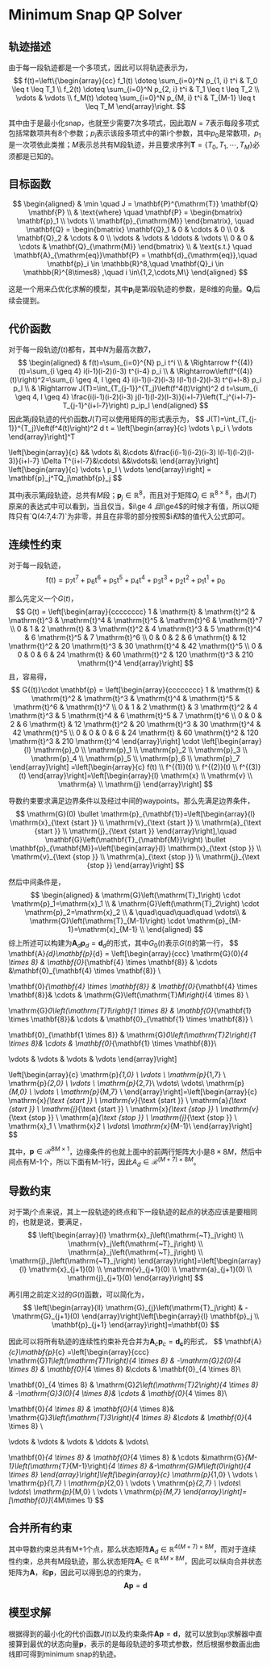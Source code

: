 # Minimum Snap QP Solver

## 轨迹描述
由于每一段轨迹都是一个多项式，因此可以将轨迹表示为，
$$
f(t)=\left\{\begin{array}{cc}
f_1(t) \doteq \sum_{i=0}^N p_{1, i} t^i & T_0 \leq t \leq T_1 \\
f_2(t) \doteq \sum_{i=0}^N p_{2, i} t^i & T_1 \leq t \leq T_2 \\
\vdots & \vdots \\
f_M(t) \doteq \sum_{i=0}^N p_{M, i} t^i & T_{M-1} \leq t \leq T_M
\end{array}\right.
$$

其中由于是最小化snap，也就至少需要7次多项式，因此取$N=7$表示每段多项式包括常数项共有8个参数；$p_i$表示该段多项式中的第i个参数，其中$p_0$是常数项，$p_1$是一次项依此类推；$M$表示总共有M段轨迹，并且要求序列$\mathbf{T} = \{T_0,T_1,\cdots,T_M\}$必须都是已知的。


## 目标函数

$$
\begin{aligned}
& \min \quad J = \mathbf{P}^{\mathrm{T}} \mathbf{Q} \mathbf{P} \\
& \text{where} \quad \mathbf{P} = \begin{bmatrix}
\mathbf{p}_1 \\
\vdots \\
\mathbf{p}_{\mathrm{M}}
\end{bmatrix}, \quad \mathbf{Q} = \begin{bmatrix}
\mathbf{Q}_1 & 0 & \cdots & 0 \\
0 & \mathbf{Q}_2 & \cdots & 0 \\
\vdots & \vdots & \ddots & \vdots \\
0 & 0 & \cdots & \mathbf{Q}_{\mathrm{M}}
\end{bmatrix} \\
& \text{s.t.} \quad \mathbf{A}_{\mathrm{eq}}\mathbf{P} = \mathbf{d}_{\mathrm{eq}},\quad \mathbf{p}_i \in \mathbb{R}^8,\quad \mathbf{Q}_i \in \mathbb{R}^{8\times8} ,\quad i \in\{1,2,\cdots,M\}
\end{aligned}
$$

这是一个用来凸优化求解的模型，其中$\mathbf{p}_i$是第$i$段轨迹的参数，是8维的向量。$\mathbf{Q}_i$后续会提到。



## 代价函数

对于每一段轨迹$f(t)$都有，其中$N$为最高次数7，
$$
\begin{aligned}
& f(t)=\sum_{i=0}^{N} p_i t^i \\
& \Rightarrow f^{(4)}(t)=\sum_{i \geq 4} i(i-1)(i-2)(i-3) t^{i-4} p_i \\
& \Rightarrow\left(f^{(4)}(t)\right)^2=\sum_{i \geq 4, l \geq 4} i(i-1)(i-2)(i-3) l(l-1)(l-2)(l-3) t^{i+l-8} p_i p_l \\
& \Rightarrow J(T)=\int_{T_{j-1}}^{T_j}\left(f^4(t)\right)^2 d t=\sum_{i \geq 4, l \geq 4} \frac{i(i-1)(i-2)(i-3) j(l-1)(l-2)(l-3)}{i+l-7}\left(T_j^{i+l-7}-T_{j-1}^{i+l-7}\right) p_ip_l
\end{aligned}
$$
因此第$j$段轨迹的代价函数$J(T)$可以使用矩阵的形式表示为，
$$
J(T)=\int_{T_{j-1}}^{T_j}\left(f^4(t)\right)^2 d t = 
\left[\begin{array}{c}
\vdots \\
p_i \\
\vdots
\end{array}\right]^T

\left[\begin{array}{c}
&& \vdots &\\
&\cdots &\frac{i(i-1)(i-2)(i-3) l(l-1)(l-2)(l-3)}{i+l-7} \Delta T^{i+l-7}&\cdots\\
&&\vdots&\\
\end{array}\right]
\left[\begin{array}{c}
\vdots \\
p_l \\
\vdots
\end{array}\right] = \mathbf{p}_j^TQ_j\mathbf{p}_j
$$

其中$j$表示第$j$段轨迹，总共有$M$段；$\mathbf{p}_j\in\mathbb{R}^8$，而且对于矩阵$Q_j\in \mathbb{R}^{8\times8}$，由$J(T)$原来的表达式中可以看到，当且仅当，$i\ge 4 $且$l\ge4$的时候才有值，所以Q矩阵只有`Q(4:7,4:7)`为非零，并且在非零的部分按照$i$和$l$的值代入公式即可。

## 连续性约束

对于每一段轨迹，
$$
\mathrm{f(t)}=\mathrm{p}_7 \mathrm{t}^7+\mathrm{p}_6 \mathrm{t}^6+\mathrm{p}_5 \mathrm{t}^5+\mathrm{p}_4 \mathrm{t}^4+\mathrm{p}_3 \mathrm{t}^3+\mathrm{p}_2 \mathrm{t}^2+\mathrm{p}_1 \mathrm{t}^1+\mathrm{p}_0
$$


那么先定义一个$G(t)$，
$$
G(t) = \left[\begin{array}{cccccccc}
1 & \mathrm{t} & \mathrm{t}^2 & \mathrm{t}^3 & \mathrm{t}^4 & \mathrm{t}^5 & \mathrm{t}^6 & \mathrm{t}^7 \\
0 & 1 & 2 \mathrm{t} & 3 \mathrm{t}^2 & 4 \mathrm{t}^3 & 5 \mathrm{t}^4 & 6 \mathrm{t}^5 & 7 \mathrm{t}^6 \\
0 & 0 & 2 & 6 \mathrm{t} & 12 \mathrm{t}^2 & 20 \mathrm{t}^3 & 30 \mathrm{t}^4 & 42 \mathrm{t}^5 \\
0 & 0 & 0 & 6 & 24 \mathrm{t} & 60 \mathrm{t}^2 & 120 \mathrm{t}^3 & 210 \mathrm{t}^4
\end{array}\right]
$$
且，容易得，
$$
G{(t)}\cdot \mathbf{p} = \left[\begin{array}{cccccccc}
1 & \mathrm{t} & \mathrm{t}^2 & \mathrm{t}^3 & \mathrm{t}^4 & \mathrm{t}^5 & \mathrm{t}^6 & \mathrm{t}^7 \\
0 & 1 & 2 \mathrm{t} & 3 \mathrm{t}^2 & 4 \mathrm{t}^3 & 5 \mathrm{t}^4 & 6 \mathrm{t}^5 & 7 \mathrm{t}^6 \\
0 & 0 & 2 & 6 \mathrm{t} & 12 \mathrm{t}^2 & 20 \mathrm{t}^3 & 30 \mathrm{t}^4 & 42 \mathrm{t}^5 \\
0 & 0 & 0 & 6 & 24 \mathrm{t} & 60 \mathrm{t}^2 & 120 \mathrm{t}^3 & 210 \mathrm{t}^4
\end{array}\right] 
\cdot
\left[\begin{array}{l}
\mathrm{p}_0 \\
\mathrm{p}_1 \\
\mathrm{p}_2 \\
\mathrm{p}_3 \\
\mathrm{p}_4 \\
\mathrm{p}_5 \\
\mathrm{p}_6 \\
\mathrm{p}_7
\end{array}\right] =\left[\begin{array}{c}
f(t) \\
f^{(1)}(t) \\
f^{(2)}(t) \\
f^{(3)}(t)
\end{array}\right]=\left[\begin{array}{l}
\mathrm{x} \\
\mathrm{v} \\
\mathrm{a} \\
\mathrm{j}
\end{array}\right]
$$


导数约束要求满足边界条件以及经过中间的waypoints。那么先满足边界条件，
$$
\mathrm{G}(0) \bullet \mathrm{p}_{\mathbf{1}}=\left[\begin{array}{l}
\mathrm{x}_{\text {start }} \\
\mathrm{v}_{\text {start }} \\
\mathrm{a}_{\text {start }} \\
\mathrm{j}_{\text {start }}
\end{array}\right],\quad 
\mathbf{G}\left(\mathbf{T}_{\mathbf{M}}\right) \bullet \mathbf{p}_{\mathbf{M}}=\left[\begin{array}{l}
\mathrm{x}_{\text {stop }} \\
\mathrm{v}_{\text {stop }} \\
\mathrm{a}_{\text {stop }} \\
\mathrm{j}_{\text {stop }}
\end{array}\right]
$$


然后中间条件是， 
$$
\begin{aligned}
& \mathrm{G}\left(\mathrm{T}_1\right) \cdot \mathrm{p}_1=\mathrm{x}_1 \\
& \mathrm{G}\left(\mathrm{T}_2\right) \cdot \mathrm{p}_2=\mathrm{x}_2	\\
& \quad\quad\quad\quad \vdots\\
& \mathrm{G}\left(\mathrm{T}_{M-1}\right) \cdot \mathrm{p}_{M-1}=\mathrm{x}_{M-1}	\\
\end{aligned}
$$
综上所述可以构建为$\mathbf{A}_d\mathbf{p}_d = \mathbf{d}_d$的形式，其中$G_0(t)$表示$G(t)$的第一行，
$$
\mathbf{A}_{d}\mathbf{p}_{d} = \left[\begin{array}{ccc}
\mathrm{G}(0)_{4 \times 8} & \mathbf{0}_{\mathbf{4} \times \mathbf{8}} & \cdots &\mathbf{0}_{\mathbf{4} \times \mathbf{8}} \\

\mathbf{0}_{\mathbf{4} \times \mathbf{8}} & \mathbf{0}_{\mathbf{4} \times \mathbf{8}}& \cdots  & \mathrm{G}\left(\mathrm{T}_M\right)_{4 \times 8} \\

\mathrm{G}_0\left(\mathrm{T}_1\right)_{1 \times 8} & \mathbf{0}_{\mathbf{1} \times \mathbf{8}}&  \cdots  & \mathbf{0}_{\mathbf{1} \times \mathbf{8}} \\

\mathbf{0}_{\mathbf{1 \times 8}} & \mathrm{G}_0\left(\mathrm{T}_2\right)_{1 \times 8}& \cdots & \mathbf{0}_{\mathbf{1} \times \mathbf{8}}\\

\vdots & \vdots & \vdots & \vdots 
\end{array}\right]

\left[\begin{array}{c}
\mathrm{p}_{1,0} \\
\vdots \\
\mathrm{p}_{1,7} \\
\mathrm{p}_{2,0} \\
\vdots \\
\mathrm{p}_{2,7}\\
\vdots\\
\vdots\\
\mathrm{p}_{M,0} \\
\vdots \\
\mathrm{p}_{M,7} \\
\end{array}\right]=\left[\begin{array}{c}
\mathrm{x}_{\text {start }} \\
\mathrm{v}_{\text {start }} \\
\mathrm{a}_{\text {start }} \\
\mathrm{j}_{\text {start }} \\
\mathrm{x}_{\text {stop }} \\
\mathrm{v}_{\text {stop }} \\
\mathrm{a}_{\text {stop }} \\
\mathrm{j}_{\text {stop }} \\
\mathrm{x}_1 \\
\mathrm{x}_2 \\
\vdots\\
\mathrm{x}_{M-1}\\
\end{array}\right]
$$

其中，$\mathbf{p} \in \mathcal{R}^{8M\times 1}$，边缘条件的也就上面中的前两行矩阵大小是$8\times 8M$，然后中间点有M-1个，所以下面有M-1行，因此$A_d \in \mathcal{R}^{(M+7)\times8M}$。


## 导数约束

对于第$j$个点来说，其上一段轨迹的终点和下一段轨迹的起点的状态应该是要相同的，也就是说，要满足，
$$
\left[\begin{array}{l}
\mathrm{x}_j\left(\mathrm{~T}_j\right) \\
\mathrm{v}_j\left(\mathrm{~T}_j\right) \\
\mathrm{a}_j\left(\mathrm{~T}_j\right) \\
\mathrm{j}_j\left(\mathrm{~T}_j\right)
\end{array}\right]=\left[\begin{array}{l}
\mathrm{x}_{j+1}(0) \\
\mathrm{v}_{j+1}(0) \\
\mathrm{a}_{j+1}(0) \\
\mathrm{j}_{j+1}(0)
\end{array}\right]
$$


再引用之前定义过的$G(t)$函数，可以简化为，
$$
\left[\begin{array}{ll}
\mathrm{G}_{j}\left(\mathrm{T}_j\right) &  - \mathrm{G}_{j+1}(0)
\end{array}\right]\left[\begin{array}{l}
\mathbf{p}_j \\
\mathbf{p}_{j+1}
\end{array}\right]=\mathbf{0}
$$


因此可以将所有轨迹的连续性约束补充合并为$\mathbf{A}_c\mathbf{p}_c = \mathbf{d_c}$的形式，
$$
\mathbf{A}_{c}\mathbf{p}_{c} =\left[\begin{array}{ccc}
\mathrm{G}_1\left(\mathrm{T}_1\right)_{4 \times 8} & -\mathrm{G}_2(0)_{4 \times 8} & \mathbf{0}_{4 \times 8} &\cdots & \mathbf{0}_{4 \times 8}\\

\mathbf{0}_{4 \times 8} & \mathrm{G}_2\left(\mathrm{T}_2\right)_{4 \times 8} & -\mathrm{G}_3(0)_{4 \times 8}& \cdots & \mathbf{0}_{4 \times 8}\\

 \mathbf{0}_{4 \times 8} & \mathbf{0}_{4 \times 8}& \mathrm{G}_3\left(\mathrm{T}_3\right)_{4 \times 8} &\cdots & \mathbf{0}_{4 \times 8} \\
 
 \vdots & \vdots & \vdots & \ddots & \vdots\\
 
  \mathbf{0}_{4 \times 8}  & \mathbf{0}_{4 \times 8}  & \cdots &\mathrm{G}_{M-1}\left(\mathrm{T}_{M-1}\right)_{4 \times 8} &-\mathrm{G}_M\left(0\right)_{4 \times 8}
\end{array}\right]\left[\begin{array}{c}
\mathrm{p}_{1,0} \\
\vdots \\
\mathrm{p}_{1,7} \\
\mathrm{p}_{2,0} \\
\vdots \\
\mathrm{p}_{2,7} \\ 
\vdots\\
\vdots\\
\mathrm{p}_{M,0} \\
\vdots \\
\mathrm{p}_{M,7}
\end{array}\right]=[\mathbf{0}]_{4M\times 1}
$$


## 合并所有约束

其中导数约束总共有M+1个点，那么状态矩阵$\mathbf{A}_d \in \mathbb{R}^{4(M+7) \times 8M}$，而对于连续性约束，总共有M段轨迹，那么状态矩阵$\mathbf{A}_c \in \mathbb{R}^{4M \times 8M}$，因此可以纵向合并状态矩阵为$\mathbf{A}$，和$\mathbf{p}$，因此可以得到总的约束为，
$$
\mathbf{A}\mathbf{p } = \mathbf{d}
$$


## 模型求解

根据得到的最小化的代价函数$J(t)$以及约束条件$\mathbf{A p}=\mathbf{d}$，就可以放到`qp`求解器中直接算到最优的状态向量$\mathbf{p}$，表示的是每段轨迹的多项式参数，然后根据参数画出曲线即可得到minimum snap的轨迹。
